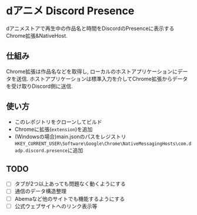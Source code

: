 # dアニメ Discord Presence

dアニメストアで再生中の作品名と時間をDiscordのPresenceに表示するChrome拡張&NativeHost.

## 仕組み
Chrome拡張は作品名などを取得し, ローカルのホストアプリケーションにデータを送信.
ホストアプリケーションは標準入力を介してChrome拡張からデータを受け取りDiscord側に送信.

## 使い方
+ このレポジトリをクローンしてビルド
+ Chromeに拡張(`extension`)を追加
+ (Windowsの場合)main.jsonのパスをレジストリ`HKEY_CURRENT_USER\Software\Google\Chrome\NativeMessagingHosts\com.dadp.discord.presence`に追加

## TODO
- [ ] タブが2つ以上あっても問題なく動くようにする
- [ ] 通信のデータ構造整理
- [ ] Abemaなど他のサイトでも機能するようにする
- [ ] 公式ウェブサイトへのリンク表示等
